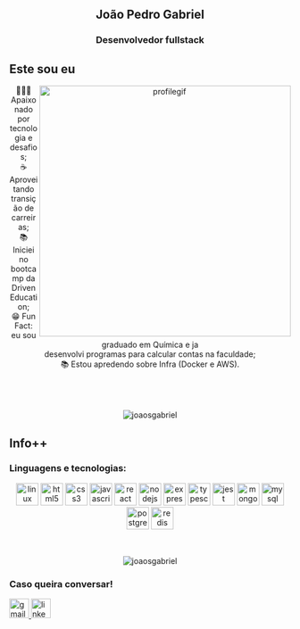 <h2 align="center">João Pedro Gabriel</h2>
<h3 align="center">Desenvolvedor fullstack</h3>


<h2>Este sou eu</h2>
<div align="center">
<img src="https://user-images.githubusercontent.com/102863343/215628570-28dcd4ac-a36b-41be-82e4-5b58cebc9fd0.gif" alt="profilegif" width="450" align="right"/>

👨🏾‍💻 Apaixonado por tecnologia e desafios;<br>
☕ Aproveitando transição de carreiras;<br>
📚 Iniciei no bootcamp da Driven Education;<br>
😁 Fun Fact: eu sou graduado em Química e ja<br> desenvolvi programas para calcular contas na faculdade;<br>
📚 Estou apredendo sobre Infra (Docker e AWS).
<br>
<br>
<br>
<br>
 <br>
 <img src="https://github-readme-stats.vercel.app/api/top-langs?username=joaosgabriel&show_icons=true&theme=omni&locale=en&layout=compact" alt="joaosgabriel" />
</div>

<h2>Info++</h2>

<h3 align="left">Linguagens e tecnologias:</h3>
<p align="center">
  <img src="https://user-images.githubusercontent.com/102863343/211676211-bf90f2d5-795c-417c-bfb2-5f2b23a041fa.png" alt="linux" width="40" height="40"/>
  <img src="https://user-images.githubusercontent.com/102863343/211672968-46154c84-fc8f-48ce-ace2-6c67bd8b7602.png" alt="html5" width="40" height="40"/>
  <img src="https://user-images.githubusercontent.com/102863343/211673236-eb871065-f915-4748-91a8-a5a0c08837a6.png" alt="css3" width="40" height="40"/>
  <img src="https://user-images.githubusercontent.com/102863343/211672578-f7c9e447-ffa7-426c-89fb-cdf4582af618.png" alt="javascript" width="40" height="40"/>
  <img src="https://user-images.githubusercontent.com/102863343/211673406-560c952d-f652-4562-b18c-a4641fabf228.png" alt="react" width="40" height="40"/>
  <img src="https://user-images.githubusercontent.com/102863343/211673742-264b9d16-6268-444d-8fa9-8232650d28da.png" alt="nodejs" width="40" height="40"/>
  <img src="https://user-images.githubusercontent.com/102863343/211673911-b1b06085-d7f3-42fe-86b6-c60459c64c14.png" alt="express" width="40" height="40" />
  <img src="https://user-images.githubusercontent.com/102863343/211672340-eef19fe6-f168-4914-92d9-bb07d57b8748.png" alt="typescript" width="40" height="40"/> 
  <img src="https://user-images.githubusercontent.com/102863343/211674263-80f1899f-08be-48f8-b4ef-69e4a0f3da9c.png" alt="jest" width="40" height="40"/>
  <img src="https://user-images.githubusercontent.com/102863343/211674515-9eba7abb-e061-46ac-8914-bc105905b93e.png" alt="mongodb" width="40" height="40"/>
  <img src="https://user-images.githubusercontent.com/102863343/211674719-231506cc-8692-4774-a590-d9e9784e2378.png" alt="mysql" width="40" height="40"/>
  <img src="https://user-images.githubusercontent.com/102863343/211674889-4e96654f-82b6-4a5f-83ec-f03815de11d3.png" alt="postgresql" width="40" height="40"/> 
  <img src="https://user-images.githubusercontent.com/102863343/211675072-3d55b02a-c73b-4bd8-93bf-bf39d33c776c.png" alt="redis" width="40" height="40"/>
</p>
<br>
<p align="center">
  <img src="https://github-readme-stats.vercel.app/api?username=joaosgabriel&show_icons=true&theme=omni&locale=en" alt="joaosgabriel" />
</p>

<h3 align="left">Caso queira conversar!</h3>
<p align="left">
 <a href="joaogabriel0359@gmail.com" target="_blank">
    <img src="https://img.shields.io/static/v1?message=Gmail&logo=gmail&label=&color=D14836&logoColor=white&labelColor=&style=for-the-badge" height="35" alt="gmail logo"  />
  </a>
  <a href="https://www.linkedin.com/in/joaopsantanagabriel" target="_blank">
    <img src="https://img.shields.io/static/v1?message=LinkedIn&logo=linkedin&label=&color=0077B5&logoColor=white&labelColor=&style=for-the-badge" height="35" alt="linkedin logo"  />
  </a>
</p>
